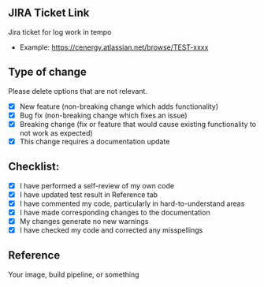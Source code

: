 ## JIRA Ticket Link

Jira ticket for log work in tempo

- Example: https://cenergy.atlassian.net/browse/TEST-xxxx

## Type of change

Please delete options that are not relevant.

- [x] New feature (non-breaking change which adds functionality)
- [x] Bug fix (non-breaking change which fixes an issue)
- [x] Breaking change (fix or feature that would cause existing functionality to not work as expected)
- [x] This change requires a documentation update

## Checklist:

- [x] I have performed a self-review of my own code
- [x] I have updated test result in Reference tab
- [x] I have commented my code, particularly in hard-to-understand areas
- [x] I have made corresponding changes to the documentation
- [x] My changes generate no new warnings
- [x] I have checked my code and corrected any misspellings

## Reference

Your image, build pipeline, or something
